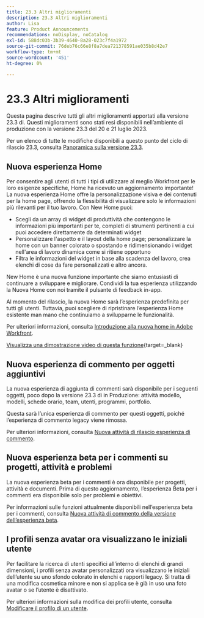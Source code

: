 ```yaml
---
title: 23.3 Altri miglioramenti
description: 23.3 Altri miglioramenti
author: Lisa
feature: Product Announcements
recommendations: noDisplay, noCatalog
exl-id: 588dc03b-3b39-4640-8a28-023c7f4a1972
source-git-commit: 76deb76c66e8f8a7dea721378591ae035b8d42e7
workflow-type: tm+mt
source-wordcount: '451'
ht-degree: 0%

---
```


# 23.3 Altri miglioramenti

Questa pagina descrive tutti gli altri miglioramenti apportati alla versione 23.3 di. Questi miglioramenti sono stati resi disponibili nell’ambiente di produzione con la versione 23.3 del 20 e 21 luglio 2023.

Per un elenco di tutte le modifiche disponibili a questo punto del ciclo di rilascio 23.3, consulta [Panoramica sulla versione 23.3](/help/quicksilver/product-announcements/product-releases/23.3-release-activity/23-3-release-overview.md).

## Nuova esperienza Home

Per consentire agli utenti di tutti i tipi di utilizzare al meglio Workfront per le loro esigenze specifiche, Home ha ricevuto un aggiornamento importante! La nuova esperienza Home offre la personalizzazione visiva e dei contenuti per la home page, offrendo la flessibilità di visualizzare solo le informazioni più rilevanti per il tuo lavoro. Con New Home puoi:

* Scegli da un array di widget di produttività che contengono le informazioni più importanti per te, completi di strumenti pertinenti a cui puoi accedere direttamente da determinati widget
* Personalizzare l&#39;aspetto e il layout della home page; personalizzare la home con un banner colorato o spostando e ridimensionando i widget nell&#39;area di lavoro dinamica come si ritiene opportuno
* Filtra le informazioni del widget in base alla scadenza del lavoro, crea elenchi di cose da fare personalizzati e altro ancora.

New Home è una nuova funzione importante che siamo entusiasti di continuare a sviluppare e migliorare. Condividi la tua esperienza utilizzando la Nuova Home con noi tramite il pulsante di feedback in-app.

Al momento del rilascio, la nuova Home sarà l’esperienza predefinita per tutti gli utenti. Tuttavia, puoi scegliere di ripristinare l’esperienza Home esistente man mano che continuiamo a svilupparne le funzionalità.

Per ulteriori informazioni, consulta [Introduzione alla nuova home in Adobe Workfront](/help/quicksilver/workfront-basics/using-home/new-home/get-started-with-new-home.md).

[Visualizza una dimostrazione video di questa funzione](https://video.tv.adobe.com/v/3420969/){target=_blank}

## Nuova esperienza di commento per oggetti aggiuntivi

La nuova esperienza di aggiunta di commenti sarà disponibile per i seguenti oggetti, poco dopo la versione 23.3 di in Produzione: attività modello, modelli, schede orario, team, utenti, programmi, portfolio.

Questa sarà l’unica esperienza di commento per questi oggetti, poiché l’esperienza di commento legacy viene rimossa.

Per ulteriori informazioni, consulta [Nuova attività di rilascio esperienza di commento](/help/quicksilver/product-announcements/betas/new-commenting-experience-beta/new-commenting-beta-experience-release-activity.md).

## Nuova esperienza beta per i commenti su progetti, attività e problemi

La nuova esperienza beta per i commenti è ora disponibile per progetti, attività e documenti. Prima di questo aggiornamento, l’esperienza Beta per i commenti era disponibile solo per problemi e obiettivi.

Per informazioni sulle funzioni attualmente disponibili nell’esperienza beta per i commenti, consulta [Nuova attività di commento della versione dell’esperienza beta](/help/quicksilver/product-announcements/betas/new-commenting-experience-beta/new-commenting-beta-experience-release-activity.md).

## I profili senza avatar ora visualizzano le iniziali utente

Per facilitare la ricerca di utenti specifici all’interno di elenchi di grandi dimensioni, i profili senza avatar personalizzati ora visualizzano le iniziali dell’utente su uno sfondo colorato in elenchi e rapporti legacy. Si tratta di una modifica cosmetica minore e non si applica se è già in uso una foto avatar o se l’utente è disattivato.

Per ulteriori informazioni sulla modifica dei profili utente, consulta [Modificare il profilo di un utente](/help/quicksilver/administration-and-setup/add-users/create-and-manage-users/edit-a-users-profile.md).
